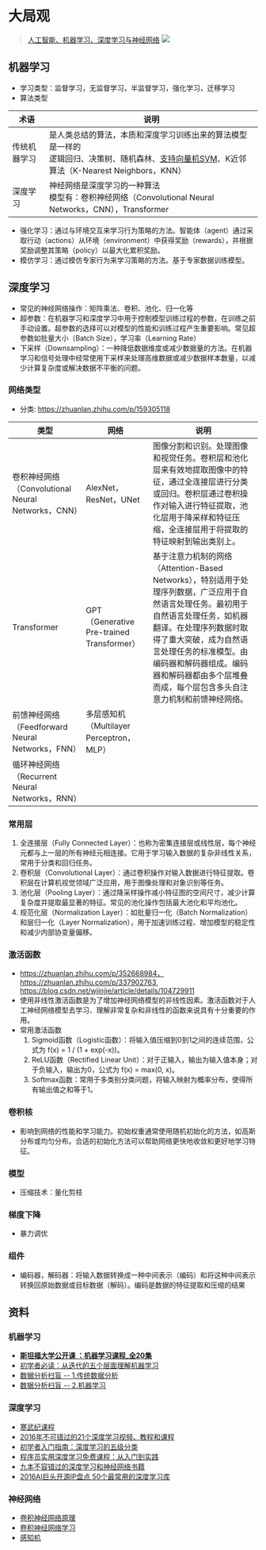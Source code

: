 # 大局观
> [人工智能、机器学习、深度学习与神经网络](https://zhuanlan.zhihu.com/p/86794447)
![](https://pic4.zhimg.com/80/v2-cde5ae4066b5e3b7899410039a2d7937_1440w.webp)

## 机器学习
* 学习类型：监督学习，无监督学习，半监督学习，强化学习，迁移学习
* 算法类型

| 术语 | 说明 |
| - | - |
| 传统机器学习 | 是人类总结的算法，本质和深度学习训练出来的算法模型是一样的 <br> 逻辑回归、决策树、随机森林、[支持向量机SVM](https://www.zhihu.com/question/21094489)、K近邻算法（K-Nearest Neighbors，KNN） |
| 深度学习 | 神经网络是深度学习的一种算法 <br> 模型有：卷积神经网络（Convolutional Neural Networks，CNN），Transformer |

* 强化学习：通过与环境交互来学习行为策略的方法。智能体（agent）通过采取行动（actions）从环境（environment）中获得奖励（rewards），并根据奖励调整其策略（policy）以最大化累积奖励。
* 模仿学习：通过模仿专家行为来学习策略的方法。基于专家数据训练模型。

## 深度学习
* 常见的神经网络操作：矩阵乘法、卷积、池化、归一化等
* 超参数：在机器学习和深度学习中用于控制模型训练过程的参数，在训练之前手动设置。超参数的选择可以对模型的性能和训练过程产生重要影响。常见超参数如批量大小（Batch Size），学习率（Learning Rate）
* 下采样（Downsampling）：一种降低数据维度或减少数据量的方法。在机器学习和信号处理中经常使用下采样来处理高维数据或减少数据样本数量，以减少计算复杂度或解决数据不平衡的问题。

### 网络类型
* 分类: https://zhuanlan.zhihu.com/p/159305118

| 类型 | 网络 | 说明 |
| - | - | - |
| 卷积神经网络（Convolutional Neural Networks，CNN） | AlexNet，ResNet，UNet | 图像分割和识别。处理图像和视觉任务。卷积层和池化层来有效地提取图像中的特征，通过全连接层进行分类或回归。卷积层通过卷积操作对输入进行特征提取，池化层用于降采样和特征压缩，全连接层用于将提取的特征映射到输出类别上。 |
| Transformer | GPT（Generative Pre-trained Transformer） | 基于注意力机制的网络（Attention-Based Networks），特别适用于处理序列数据，广泛应用于自然语言处理任务。最初用于自然语言处理任务，如机器翻译。在处理序列数据时取得了重大突破，成为自然语言处理任务的标准模型。由编码器和解码器组成。编码器和解码器都由多个层堆叠而成，每个层包含多头自注意力机制和前馈神经网络。 |
| 前馈神经网络（Feedforward Neural Networks，FNN） | 多层感知机（Multilayer Perceptron，MLP） |  |
| 循环神经网络（Recurrent Neural Networks，RNN） |  |  |

### 常用层
1. 全连接层（Fully Connected Layer）：也称为密集连接层或线性层，每个神经元都与上一层的所有神经元相连接。它用于学习输入数据的复杂非线性关系，常用于分类和回归任务。
1. 卷积层（Convolutional Layer）：通过卷积操作对输入数据进行特征提取。卷积层在计算机视觉领域广泛应用，用于图像处理和对象识别等任务。
1. 池化层（Pooling Layer）：通过降采样操作减小特征图的空间尺寸，减少计算复杂度并提取最显著的特征。常见的池化操作包括最大池化和平均池化。
1. 规范化层（Normalization Layer）：如批量归一化（Batch Normalization）和层归一化（Layer Normalization），用于加速训练过程、增加模型的稳定性和减少内部协变量偏移。

### 激活函数
* https://zhuanlan.zhihu.com/p/352668984，https://zhuanlan.zhihu.com/p/337902763, https://blog.csdn.net/wjinjie/article/details/104729911
* 使用非线性激活函数是为了增加神经网络模型的非线性因素。激活函数对于人工神经网络模型去学习、理解非常复杂和非线性的函数来说具有十分重要的作用。
* 常用激活函数
    1. Sigmoid函数（Logistic函数）：将输入值压缩到0到1之间的连续范围，公式为 f(x) = 1 / (1 + exp(-x))。
    1. ReLU函数（Rectified Linear Unit）：对于正输入，输出为输入值本身；对于负输入，输出为0，公式为 f(x) = max(0, x)。
    1. Softmax函数：常用于多类别分类问题，将输入映射为概率分布，使得所有输出值之和等于1。

### 卷积核
* 影响到网络的性能和学习能力。初始权重通常使用随机初始化的方法，如高斯分布或均匀分布。合适的初始化方法可以帮助网络更快地收敛和更好地学习特征。

### 模型
* 压缩技术：量化剪枝

### 梯度下降
* 暴力调优

### 组件
* 编码器，解码器：将输入数据转换成一种中间表示（编码）和将这种中间表示转换回原始数据或目标数据（解码）。编码是数据的特征提取和压缩的结果

## 资料
### 机器学习
* **[斯坦福大学公开课 ：机器学习课程_全20集](http://open.163.com/special/opencourse/machinelearning.html)**
* [初学者必读：从迭代的五个层面理解机器学习](http://it.sohu.com/20161229/n477271597.shtml)
* [数据分析扫盲 -- 1.传统数据分析](https://www.zybuluo.com/heavysheep/note/636770)
* [数据分析扫盲 -- 2.机器学习](https://www.zybuluo.com/heavysheep/note/639120)

### 深度学习
* [寒武纪课程](https://developer.cambricon.com/index/curriculum/index/classid/7.html)
* [2016年不可错过的21个深度学习视频、教程和课程](https://zhuanlan.zhihu.com/p/24362823?utm_source=wechat_session&utm_medium=social)
* [初学者入门指南：深度学习的五级分类](http://www.dlworld.cn/ShenDuXueXiYingYong/2764.html)
* [程序员实用深度学习免费课程：从入门到实践](http://it.sohu.com/20161229/n477271598.shtml)
* [九本不容错过的深度学习和神经网络书籍](http://it.sohu.com/20161229/n477271599.shtml)
* [2016AI巨头开源IP盘点 50个最常用的深度学习库](https://news.cnblogs.com/n/559753/)

### 神经网络
* [卷积神经网络原理](https://www.zhihu.com/question/34681168)
* [卷积神经网络学习](https://blog.csdn.net/wjinjie/article/details/105016766)
* [感知机](https://zhuanlan.zhihu.com/p/492867531)